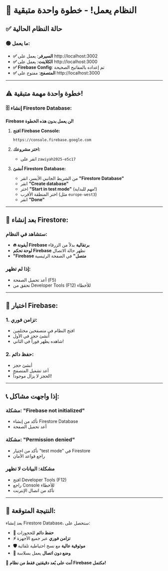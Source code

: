# 🚀 النظام يعمل! - خطوة واحدة متبقية

## ✅ حالة النظام الحالية

### 🟢 ما يعمل:
- **✅ السيرفر**: يعمل على http://localhost:3002
- **✅ الكلاينت**: يعمل على http://localhost:3000  
- **✅ Firebase Config**: تم إعداده بالمفاتيح الصحيحة
- **✅ المتصفح**: مفتوح على http://localhost:3000

---

## ⚠️ خطوة واحدة مهمة متبقية!

### 🗄️ إنشاء Firestore Database:

**Firebase لن يعمل بدون هذه الخطوة!**

1. **افتح Firebase Console:**
   ```
   https://console.firebase.google.com
   ```

2. **اختر مشروعك:**
   - انقر على `zawiyah2025-e5c17`

3. **أنشئ Firestore Database:**
   - من الشريط الجانبي الأيسر، انقر **"Firestore Database"**
   - انقر **"Create database"**
   - اختر **"Start in test mode"** (مهم للبداية!)
   - اختر المنطقة الأقرب (مثل `europe-west3`)
   - انقر **"Done"**

---

## 🎯 بعد إنشاء Firestore:

### ستشاهد في النظام:
- **🔥 أيقونة Firebase برتقالية** بدلاً من الزرقاء
- **لوحة تحكم Firebase** تظهر حالة الاتصال
- **"Firebase متصل"** في الصفحة الرئيسية

### إذا لم تظهر:
- أعد تحميل الصفحة (F5)
- تحقق من Developer Tools (F12) للأخطاء

---

## 🧪 اختبار Firebase:

### 1. تزامن فوري:
- افتح النظام في متصفحين مختلفين
- أنشئ حجز في الأول
- شاهده يظهر فوراً في الثاني!

### 2. حفظ دائم:
- أنشئ حجز
- أعد تشغيل المتصفح
- الحجز لا يزال موجوداً!

---

## 📞 إذا واجهت مشاكل:

### مشكلة: "Firebase not initialized"
- تأكد من إنشاء Firestore Database
- أعد تحميل الصفحة

### مشكلة: "Permission denied"
- تأكد من اختيار "test mode" في Firestore
- راجع قواعد الأمان

### مشكلة: البيانات لا تظهر
- افتح Developer Tools (F12)
- راجع Console للأخطاء
- تأكد من اتصال الإنترنت

---

## 🎉 النتيجة المتوقعة:

بعد إنشاء Firestore Database، ستحصل على:
- **💾 حفظ دائم** للحجوزات
- **⚡ تزامن فوري** عبر جميع الأجهزة
- **🛡️ موثوقية عالية** مع نسخ احتياطية تلقائية
- **📱 وضع دون اتصال** يعمل بسلاسة

**🚀 أنت على بُعد دقيقتين فقط من نظام Firebase مكتمل!**